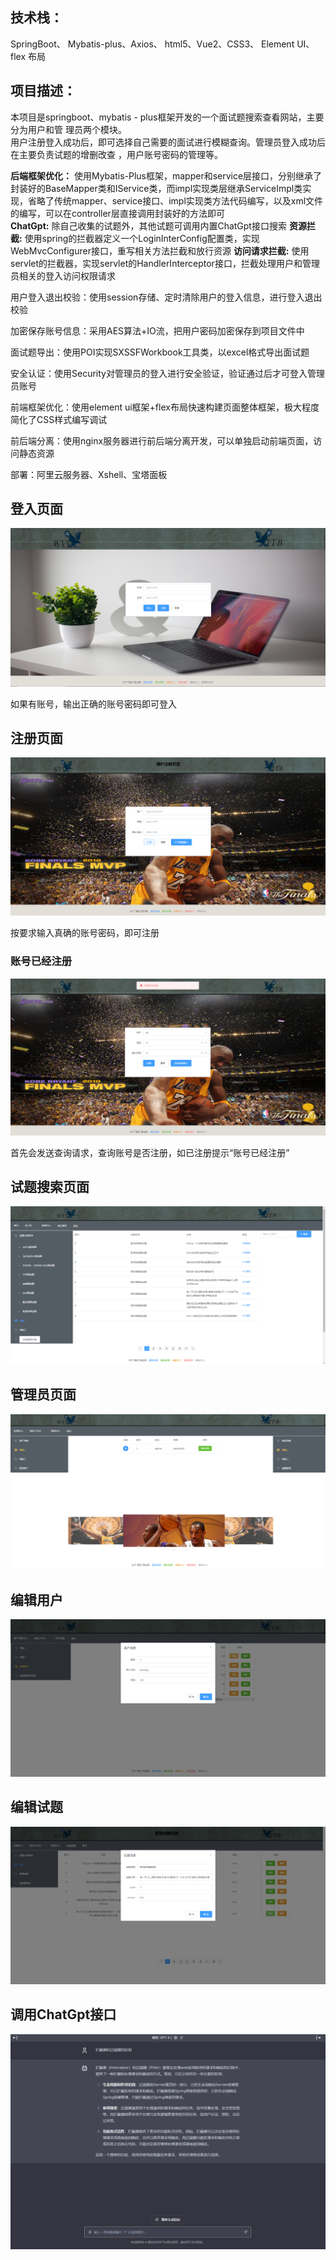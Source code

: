 ## 技术栈：
SpringBoot、   Mybatis-plus、Axios、  html5、Vue2、CSS3、   Element UI、flex 布局<br/>
## 项目描述： 
本项目是springboot、mybatis - plus框架开发的一个面试题搜索查看网站，主要分为用户和管  理员两个模块。<br/>
用户注册登入成功后，即可选择自己需要的面试进行模糊查询。管理员登入成功后在主要负责试题的增删改查 ，用户账号密码的管理等。<br/>

**后端框架优化：**
使用Mybatis-Plus框架，mapper和service层接口，分别继承了封装好的BaseMapper类和IService类，而impl实现类层继承ServiceImpl类实现，省略了传统mapper、service接口、impl实现类方法代码编写，以及xml文件的编写，可以在controller层直接调用封装好的方法即可<br/>
**ChatGpt:** 除自己收集的试题外，其他试题可调用内置ChatGpt接口搜索
**资源拦截:** 使用spring的拦截器定义一个LoginInterConfig配置类，实现WebMvcConfigurer接口，重写相关方法拦截和放行资源
**访问请求拦截:** 使用servlet的拦截器，实现servlet的HandlerInterceptor接口，拦截处理用户和管理员相关的登入访问权限请求
<p>用户登入退出校验：使用session存储、定时清除用户的登入信息，进行登入退出校验</p>
<p>加密保存账号信息：采用AES算法+IO流，把用户密码加密保存到项目文件中</p>
<p>面试题导出：使用POI实现SXSSFWorkbook工具类，以excel格式导出面试题</p>
<p>安全认证：使用Security对管理员的登入进行安全验证，验证通过后才可登入管理员账号</p>
<p>前端框架优化：使用element ui框架+flex布局快速构建页面整体框架，极大程度简化了CSS样式编写调试</p>
<p>前后端分离：使用nginx服务器进行前后端分离开发，可以单独启动前端页面，访问静态资源</p>
<p>部署：阿里云服务器、Xshell、宝塔面板</p>

## 登入页面
![登入页面](https://github.com/YyangZhiHeng/itembankshop/blob/main/picture/login.png)
<p>如果有账号，输出正确的账号密码即可登入</p>

## 注册页面
![注册页面](https://github.com/YyangZhiHeng/itembankshop/blob/main/picture/register.png)
<p>按要求输入真确的账号密码，即可注册</p>

### 账号已经注册
![](https://github.com/YyangZhiHeng/itembankshop/blob/main/picture/Reregister.png)
<p>首先会发送查询请求，查询账号是否注册，如已注册提示“账号已经注册”</p>

## 试题搜索页面

![试题搜索页面](https://github.com/YyangZhiHeng/itembankshop/blob/main/picture/main.png)

## 管理员页面

![管理员页面](https://github.com/YyangZhiHeng/itembankshop/blob/main/picture/admin.png)

## 编辑用户

![编辑用户](https://github.com/YyangZhiHeng/itembankshop/blob/main/picture/edituser.png)

## 编辑试题

![编辑试题](https://github.com/YyangZhiHeng/itembankshop/blob/main/picture/edititem.png)

## 调用ChatGpt接口

![调用ChatGpt接口](https://github.com/YyangZhiHeng/itembankshop/blob/main/picture/ChatGPT.png)
